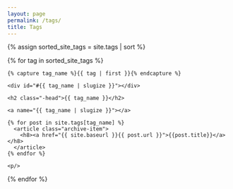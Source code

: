 ```yaml
---
layout: page
permalink: /tags/
title: Tags
---
```

<!-- markdownlint-disable MD033 -->
<div id="archives">

{% assign sorted_site_tags = site.tags | sort %}

{% for tag in sorted_site_tags %}
  <div class="archive-group">

    {% capture tag_name %}{{ tag | first }}{% endcapture %}

    <div id="#{{ tag_name | slugize }}"></div>

    <h2 class="-head">{{ tag_name }}</h2>

    <a name="{{ tag_name | slugize }}"></a>

    {% for post in site.tags[tag_name] %}
      <article class="archive-item">
        <h8><a href="{{ site.baseurl }}{{ post.url }}">{{post.title}}</a></h8>
      </article>
    {% endfor %}

    <p/>
  </div>
{% endfor %}
</div>
